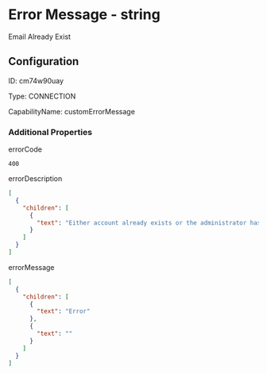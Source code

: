 # Error Message - string 
Email Already Exist
## Configuration
ID:  cm74w90uay

Type: CONNECTION 

CapabilityName: customErrorMessage






### Additional Properties
errorCode
```string 
400
```


errorDescription
```json 
[
  {
    "children": [
      {
        "text": "Either account already exists or the administrator has blocked this request. Contact Adminsitrator."
      }
    ]
  }
]
```


errorMessage
```json 
[
  {
    "children": [
      {
        "text": "Error"
      },
      {
        "text": ""
      }
    ]
  }
]
```




